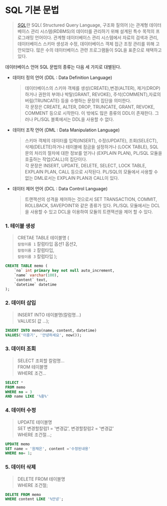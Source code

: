 SQL 기본 문법
=======================================================
> [_SQL_](https://ko.wikipedia.org/wiki/SQL)란 SQL( Structured Query Language, 구조화 질의어 )는 관계형 데이터베이스 관리 시스템(RDBMS)의 데이터를 관리하기 위해 설계된 특수 목적의 프로그래밍 언어이다. 관계형 데이터베이스 관리 시스템에서 자료의 검색과 관리, 데이터베이스 스키마 생성과 수정, 데이터베이스 객체 접근 조정 관리를 위해 고안되었다. 많은 수의 데이터베이스 관련 프로그램들이 SQL을 표준으로 채택하고 있다.

데이터베이스 언어 SQL 문법의 종류는 다음 세 가지로 대별된다.

- 데이터 정의 언어 (DDL : Data Definition Language)

  > 데이터베이스의 스키마 객체를 생성(CREATE),변경(ALTER), 제거(DROP) 하거나 권한의 부여나 박탈(GRANT, REVOKE), 주석(COMMENT),자료의 버림(TRUNCATE) 등을 수행하는 문장의 집단을 의미한다.<br>각 문장은 CREATE, ALTER, DROP, TRUNCATE, GRANT, REVOKE, COMMENT 등으로 시작한다. 이 밖에도 많은 종류의 DDL이 존재한다. 그러나 PL/SQL 블록에서는 DDL을 사용할 수 없다.

- 데이터 조작 언어 (DML : Data Manipulation Language)

  > 스키마 객체의 데이터를 입력(INSERT), 수정(UPDATE), 조회(SELECT), 삭제(DELETE)하거나 테이블에 잠금을 설정하거나 (LOCK TABLE), SQL문의 처리의 절차에 대한 정보를 얻거나 (EXPLAIN PLAN), PL/SQL 모듈을 호출하는 작업(CALL)의 집단이다. <br> 각 문장은 INSERT, UPDATE, DELETE, SELECT, LOCK TABLE, EXPLAIN PLAN, CALL 등으로 시작된다. PL/SQL의 모듈에서 사용할 수 없는 DML로서는 EXPLAIN PLAN과 CALL이 있다.

- 데이터 제어 언어 (DCL : Data Control Language)

  > 트랜잭션의 성격을 제어하는 것으로서 SET TRANSACTION, COMMIT, ROLLBACK, SAVEPOINT와 같은 종류가 있다. PL/SQL 모듈에서는 DCL을 사용할 수 있고 DCL을 이용하여 모듈의 트랜잭션을 제어 할 수 있다.

### 1. 테이블 생성
>CRETAE TABLE 테이블명 (<br>
>	`칼럼이름 1` 칼럼타입 옵션1 옵션2,<br>
>	`칼럼이름 2` 칼럼타입,<br>
>	`칼럼이름 3` 칼럼타입
>);

```SQL
CREATE TABLE memo (
	`no` int primary key not null auto_increment,
	`name` varchar(100),
	`content` text,
	`datetime` datetime
);
```

### 2. 데이터 삽입
> INSERT INTO 테이블명(칼럼명...)<br>
> VALUES( 값 ...);

```SQL
INSERT INTO memo(name, content, datetime)
VALUES('이흥기', '안녕하세요', now());
```

### 3. 데이터 조회
> SELECT 조회할 칼럼명...<br>
> FROM 테이블명<br>
> WHERE 조건...

```SQL
SELECT *
FROM memo
WHERE no = 3
AND name LIKE '%흥%'
```

### 4. 데이터 수정
> UPDATE 테이블명<br>
> SET 변경할칼럼1 = '변경값', 변경할칼럼2 = '변경값'<br>
> WHERE 조건절...;

```SQL
UPDATE memo
SET name = '원채은', content ='수정된내용'
WHERE no= 1;
```

### 5. 데이터 삭제
> DELETE FROM 테이블명<br>
> WHERE 조건절;

```SQL
DELETE FROM memo
WHERE content LIKE '%안녕';
```
